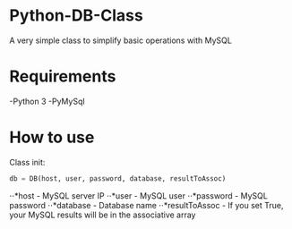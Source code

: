 # Python-DB-Class
A very simple class to simplify basic operations with MySQL

# Requirements
-Python 3
-PyMySql

# How to use
Class init:

```python
db = DB(host, user, password, database, resultToAssoc)
```
⋅⋅*host - MySQL server IP
⋅⋅*user - MySQL user
⋅⋅*password - MySQL password
⋅⋅*database - Database name
⋅⋅*resultToAssoc - If you set True, your MySQL results will be in the associative array

